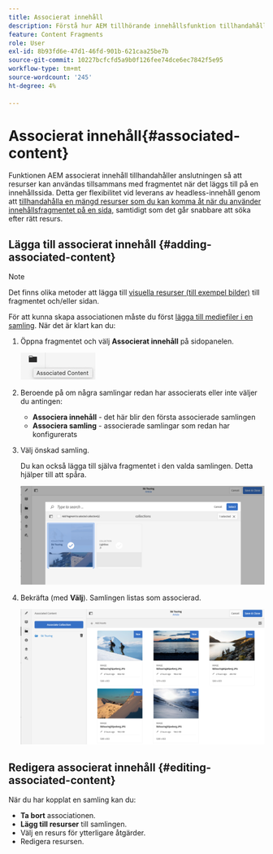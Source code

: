 ```yaml
---
title: Associerat innehåll
description: Förstå hur AEM tillhörande innehållsfunktion tillhandahåller anslutningen så att resurser kan användas tillsammans med fragmentet när det läggs till på en innehållssida, vilket ger ytterligare flexibilitet för leverans av headless-innehåll.
feature: Content Fragments
role: User
exl-id: 8b93fd6e-47d1-46fd-901b-621caa25be7b
source-git-commit: 10227bcfcfd5a9b0f126fee74dce6ec7842f5e95
workflow-type: tm+mt
source-wordcount: '245'
ht-degree: 4%

---
```


# Associerat innehåll{#associated-content}

Funktionen AEM associerat innehåll tillhandahåller anslutningen så att resurser kan användas tillsammans med fragmentet när det läggs till på en innehållssida. Detta ger flexibilitet vid leverans av headless-innehåll genom att [tillhandahålla en mängd resurser som du kan komma åt när du använder innehållsfragmentet på en sida,](/help/sites-authoring/content-fragments.md#using-associated-content) samtidigt som det går snabbare att söka efter rätt resurs.

## Lägga till associerat innehåll {#adding-associated-content}

>[!NOTE]
>
>Det finns olika metoder att lägga till [visuella resurser (till exempel bilder)](/help/assets/content-fragments/content-fragments.md#fragments-with-visual-assets) till fragmentet och/eller sidan.

För att kunna skapa associationen måste du först [lägga till mediefiler i en samling](/help/assets/manage-collections.md). När det är klart kan du:

1. Öppna fragmentet och välj **Associerat innehåll** på sidopanelen.

   ![Associerat innehåll](assets/cfm-assoc-content-01.png)

1. Beroende på om några samlingar redan har associerats eller inte väljer du antingen:

   * **Associera innehåll** - det här blir den första associerade samlingen
   * **Associera samling** - associerade samlingar som redan har konfigurerats

1. Välj önskad samling.

   Du kan också lägga till själva fragmentet i den valda samlingen. Detta hjälper till att spåra.

   ![Välj samling](assets/cfm-assoc-content-02.png)

1. Bekräfta (med **Välj**). Samlingen listas som associerad.

   ![cfm-6420-05](assets/cfm-assoc-content-03.png)

## Redigera associerat innehåll {#editing-associated-content}

När du har kopplat en samling kan du:

* **Ta bort** associationen.
* **Lägg till resurser** till samlingen.
* Välj en resurs för ytterligare åtgärder.
* Redigera resursen.
